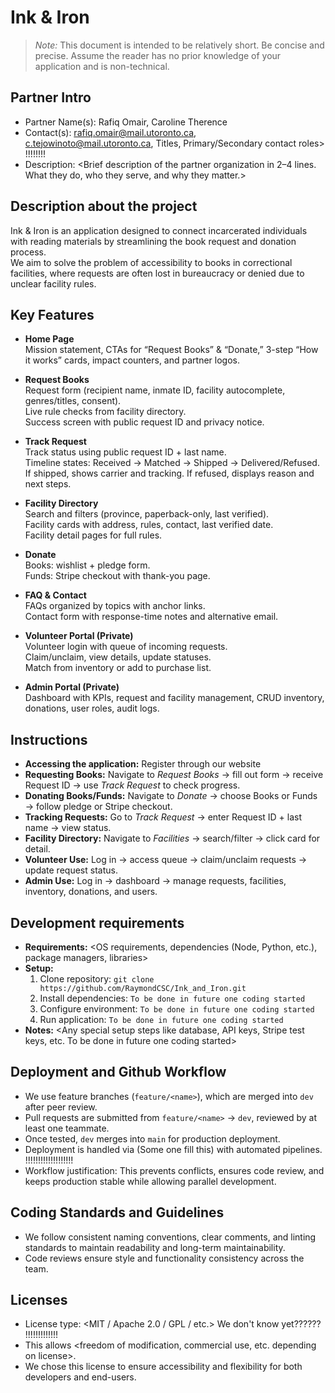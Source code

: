 # Ink & Iron

> _Note:_ This document is intended to be relatively short. Be concise and precise. Assume the reader has no prior knowledge of your application and is non-technical. 

## Partner Intro
* Partner Name(s): Rafiq Omair, Caroline Therence
* Contact(s): rafiq.omair@mail.utoronto.ca, c.tejowinoto@mail.utoronto.ca, Titles, Primary/Secondary contact roles> !!!!!!!!
* Description: <Brief description of the partner organization in 2–4 lines. What they do, who they serve, and why they matter.>

## Description about the project
Ink & Iron is an application designed to connect incarcerated individuals with reading materials by streamlining the book request and donation process.  
We aim to solve the problem of accessibility to books in correctional facilities, where requests are often lost in bureaucracy or denied due to unclear facility rules.  

## Key Features
* **Home Page**  
  Mission statement, CTAs for “Request Books” & “Donate,” 3-step “How it works” cards, impact counters, and partner logos.  

* **Request Books**  
  Request form (recipient name, inmate ID, facility autocomplete, genres/titles, consent).  
  Live rule checks from facility directory.  
  Success screen with public request ID and privacy notice.  

* **Track Request**  
  Track status using public request ID + last name.  
  Timeline states: Received → Matched → Shipped → Delivered/Refused.  
  If shipped, shows carrier and tracking. If refused, displays reason and next steps.  

* **Facility Directory**  
  Search and filters (province, paperback-only, last verified).  
  Facility cards with address, rules, contact, last verified date.  
  Facility detail pages for full rules.  

* **Donate**  
  Books: wishlist + pledge form.  
  Funds: Stripe checkout with thank-you page.  

* **FAQ & Contact**  
  FAQs organized by topics with anchor links.  
  Contact form with response-time notes and alternative email.  

* **Volunteer Portal (Private)**  
  Volunteer login with queue of incoming requests.  
  Claim/unclaim, view details, update statuses.  
  Match from inventory or add to purchase list.  

* **Admin Portal (Private)**  
  Dashboard with KPIs, request and facility management, CRUD inventory, donations, user roles, audit logs.  

## Instructions
* **Accessing the application:** Register through our website 
* **Requesting Books:** Navigate to *Request Books* → fill out form → receive Request ID → use *Track Request* to check progress.  
* **Donating Books/Funds:** Navigate to *Donate* → choose Books or Funds → follow pledge or Stripe checkout.  
* **Tracking Requests:** Go to *Track Request* → enter Request ID + last name → view status.  
* **Facility Directory:** Navigate to *Facilities* → search/filter → click card for detail.  
* **Volunteer Use:** Log in → access queue → claim/unclaim requests → update request status.  
* **Admin Use:** Log in → dashboard → manage requests, facilities, inventory, donations, and users.  

## Development requirements
* **Requirements:** <OS requirements, dependencies (Node, Python, etc.), package managers, libraries>  
* **Setup:**  
  1. Clone repository: `git clone https://github.com/RaymondCSC/Ink_and_Iron.git`  
  2. Install dependencies: `To be done in future one coding started`  
  3. Configure environment: `To be done in future one coding started`  
  4. Run application: `To be done in future one coding started`  
* **Notes:** <Any special setup steps like database, API keys, Stripe test keys, etc. To be done in future one coding started>  

## Deployment and Github Workflow
* We use feature branches (`feature/<name>`), which are merged into `dev` after peer review.  
* Pull requests are submitted from `feature/<name>` → `dev`, reviewed by at least one teammate.  
* Once tested, `dev` merges into `main` for production deployment.  
* Deployment is handled via (Some one fill this) with automated pipelines.  !!!!!!!!!!!!!!!!!!!
* Workflow justification: This prevents conflicts, ensures code review, and keeps production stable while allowing parallel development.  

## Coding Standards and Guidelines
* We follow consistent naming conventions, clear comments, and linting standards to maintain readability and long-term maintainability.  
* Code reviews ensure style and functionality consistency across the team.  

## Licenses
* License type: <MIT / Apache 2.0 / GPL / etc.>  We don't know yet?????? !!!!!!!!!!!!!
* This allows <freedom of modification, commercial use, etc. depending on license>.  
* We chose this license to ensure accessibility and flexibility for both developers and end-users.  
